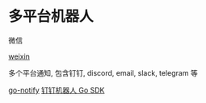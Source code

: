 # 多平台机器人

微信

[weixin](https://github.com/xxjwxc/public/tree/master/weixin)

多个平台通知, 包含钉钉, discord, email, slack, telegram 等

[go-notify](https://github.com/deng00/go-notify)
[钉钉机器人 Go SDK](https://github.com/islishude/ding)
